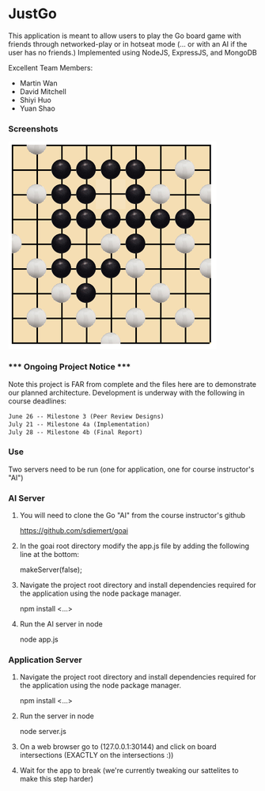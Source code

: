 # JustGo

This application is meant to allow users to play the Go board game
with friends through networked-play or in hotseat mode 
(... or with an AI if the user has no friends.) Implemented using NodeJS, ExpressJS, and MongoDB

Excellent Team Members:
* Martin Wan
* David Mitchell
* Shiyi Huo
* Yuan Shao

### Screenshots

![Screenshots](/doc/gameplay.png)

### *** Ongoing Project Notice ***
Note this project is FAR from complete and the files here are to demonstrate our 
planned architecture. Development is underway with the following in course deadlines: 

    June 26 -- Milestone 3 (Peer Review Designs)
    July 21 -- Milestone 4a (Implementation)
    July 28 -- Milestone 4b (Final Report) 

### Use

Two servers need to be run (one for application, one for course instructor's "AI")

### AI Server

1. You will need to clone the Go "AI" from the course instructor's github  
    
    https://github.com/sdiemert/goai

2. In the goai root directory modify the app.js file by adding the following line at the bottom:

    makeServer(false);

3. Navigate the project root directory and install dependencies required for the application
   using the node package manager.

    npm install <...>

4. Run the AI server in node

    node app.js

### Application Server

1. Navigate the project root directory and install dependencies required for the application
using the node package manager.

    npm install <...>

2. Run the server in node

    node server.js

3. On a web browser go to (127.0.0.1:30144) and click on board intersections (EXACTLY on the intersections :))

4. Wait for the app to break (we're currently tweaking our sattelites to make this step harder)




